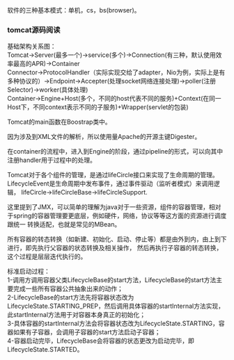 软件的三种基本模式：单机，cs，bs(browser)。

### tomcat源码阅读  
基础架构关系图：  
Tomcat->Server(最多一个)->service(多个)->Connection(有三种，默认使用效率最高的APR)->Container   
Connector->ProtocolHandler（实际实现交给了adapter，Nio为例，实际上是有多种协议的）->Endpoint->Accepter(处理socket网络连接处理)->poller(注册Selector)->worker(具体处理)  
Container->Engine+Host(多个，不同的host代表不同的服务)+Context(在同一Host下，不同context表示不同的子服务)+Wrapper(servlet的包装)  

Tomcat的main函数在Boostrap类中。

因为涉及到XML文件的解析，所以使用量Apache的开源主键Digester。

在container的流程中，进入到Engine的阶段，通过pipeline的形式，可以向其中注册handler用于过程中的处理。

Tomcat对于各个组件的管理，是通过lifeCircle接口来实现了生命周期的管理。LifecycleEvent是生命周期中发布事件，通过事件驱动（监听者模式）来调用逻辑，
lifeCircle->lifeCircleBase->lifeCircleSupport.

这里提到了JMX，可以简单的理解为java对于一些资源，组件的容器管理，相对于spring的容器管理要更底层，例如硬件，网络，协议等等这方面的资源进行调度跟统一
转换适配，也就是常见的MBean。  

所有容器的转态转换（如新建、初始化、启动、停止等）都是由外到内，由上到下进行，即先执行父容器的状态转换及相关操作，
然后再执行子容器的转态转换，这个过程是层层迭代执行的。  

标准启动过程：  
1-调用方调用容器父类LifecycleBase的start方法，LifecycleBase的start方法主要完成一些所有容器公共抽象出来的动作；  
2-LifecycleBase的start方法先将容器状态改为LifecycleState.STARTING_PREP，然后调用具体容器的startInternal方法实现，
此startInternal方法用于对容器本身真正的初始化；  
3-具体容器的startInternal方法会将容器状态改为LifecycleState.STARTING，容器如果有子容器，会调用子容器的start方法启动子容器；  
4-容器启动完毕，LifecycleBase会将容器的状态更改为启动完毕，即LifecycleState.STARTED。  
